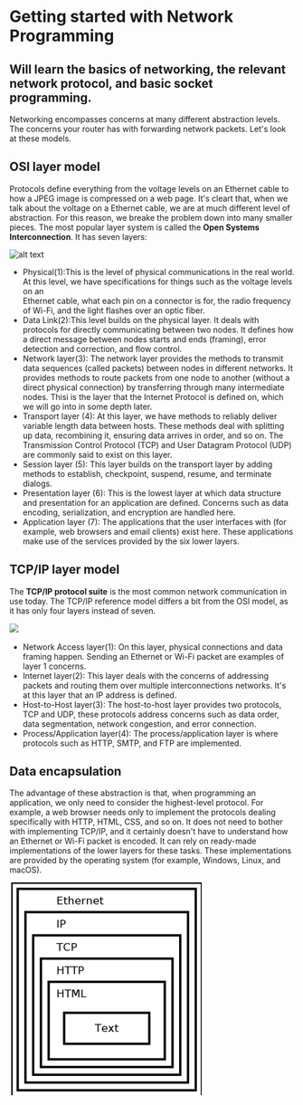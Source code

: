 # Getting started with Network Programming

## Will learn the basics of networking, the relevant network protocol, and basic socket programming.

Networking encompasses concerns at many different abstraction levels. The concerns your
router has with forwarding network packets. Let's look at these models.

## OSI layer model
Protocols define everything from the voltage levels on an Ethernet cable to how 
a JPEG image is compressed on a web page. It's cleart that, when we talk about the voltage
on a Ethernet cable, we are at much different level of abstraction. For this reason, 
we breake the problem down into many smaller pieces. 
The most popular layer system is called the **Open Systems Interconnection**. It has seven layers:

![alt text](https://media.geeksforgeeks.org/wp-content/uploads/computer-network-osi-model-layers.png)

* Physical(1):This is the level of physical communications in the real world. At 
this level, we have specifications for things such as the voltage levels on an  
Ethernet cable, what each pin on a connector is for, the radio frequency of Wi-Fi, and the light flashes over an optic fiber.
* Data Link(2):This level builds on the physical layer. It deals with protocols for directly 
communicating between two nodes. It defines how a direct message between nodes starts and ends (framing), 
error detection and correction, and flow control. 
* Network layer(3): The network layer provides the methods to transmit data sequences (called packets) between nodes in different networks. It
provides methods to route packets from one node to another (without a direct physical
connection) by transferring through many intermediate nodes. Thisi is the layer that the 
Internet Protocol is defined on, which we will go into in some depth later.
* Transport layer (4): At this layer, we have methods to reliably deliver variable
length data between hosts. These methods deal with splitting up data,
recombining it, ensuring data arrives in order, and so on. The Transmission
Control Protocol (TCP) and User Datagram Protocol (UDP) are commonly said
to exist on this layer.
* Session layer (5): This layer builds on the transport layer by adding methods to
establish, checkpoint, suspend, resume, and terminate dialogs.
* Presentation layer (6): This is the lowest layer at which data structure and
presentation for an application are defined. Concerns such as data encoding,
serialization, and encryption are handled here.
* Application layer (7): The applications that the user interfaces with (for example,
web browsers and email clients) exist here. These applications make use of the
services provided by the six lower layers.

## TCP/IP layer model
The **TCP/IP protocol suite** is the most common network communication in use today.
The TCP/IP reference model differs a bit from the OSI model, as it has only 
four layers instead of seven.

![](https://nebul4ck.files.wordpress.com/2015/02/ositcpip1.png?w=960&h=933)

* Network Access layer(1): On this layer, physical connections and data framing happen.
Sending an Ethernet or Wi-Fi packet are examples of layer 1 concerns.
* Internet layer(2): This layer deals with the concerns of addressing packets and 
routing them over multiple interconnections networks. It's at this layer that an IP address is defined.
* Host-to-Host layer(3): The host-to-host layer provides two protocols, TCP and UDP, these protocols
address concerns such as data order, data segmentation, network congestion, and error connection.
* Process/Application layer(4): The process/application layer is where protocols such as HTTP, SMTP, and FTP 
are implemented. 

## Data encapsulation
The advantage of these abstraction is that, when programming an application, we only need to consider 
the highest-level protocol. For example, a web browser needs only to implement the protocols dealing 
specifically with HTTP, HTML, CSS, and so on. 
It does not need to bother with implementing TCP/IP, and it certainly doesn't have to understand
how an Ethernet or Wi-Fi packet is encoded. It can rely on ready-made
implementations of the lower layers for these tasks. These implementations are provided by
the operating system (for example, Windows, Linux, and macOS).


![abstraction](protocol.png)